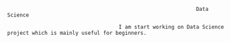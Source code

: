                                                                  Data Science

                                        I am start working on Data Science project which is mainly useful for beginners.
